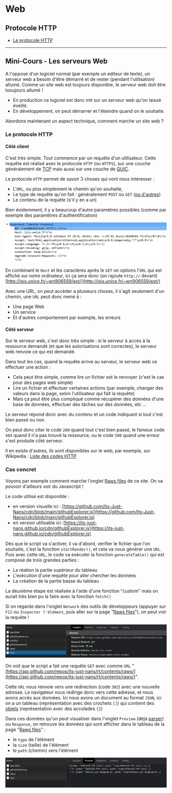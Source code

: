<!--
Created by Its-Just-Nans - https://github.com/Its-Just-Nans
Copyright Its-Just-Nans
--->

# Web

## Protocole HTTP

- [Le protocole HTTP](https://lig-membres.imag.fr/donsez/cours/http.pdf)

---

<style>
    p img{
        max-width:100%;
    }
</style>

## Mini-Cours - Les serveurs Web

A l'opposé d'un logiciel normal (par exemple un editeur de texte), un serveur web a besoin d'être démarré et de rester (pendant l'utilisation) allumé. Comme un site web est toujours disponible, le serveur web doit être tooujours allumé !

- En production ce logiciel est donc mit sur un serveur web qu'on laissé éveillé.
- En développement, on peut démarrer et l'éteindre quand on le souhaite.

Abordons maintenant un aspect technique, comment marche un site web ?

### Le protocole HTTP

#### Côté client

C'est très simple. Tout commence par un requête d'un utilisateur. Cette requête est réalisé avec le protocole `HTTP` (ou `HTTPS`), sur une couche généralement de [TCP](https://fr.wikipedia.org/wiki/Transmission_Control_Protocol) mais aussi sur une couche de [QUIC](https://en.wikipedia.org/wiki/QUIC).

Le protocole `HTTP` permet de savoir 3 choses qui vont nous intéresser :

- L'`URL`, ou plus simplement le chemin qu'on souhaite,
- Le type de requête qu'on fait : généralement `POST` ou `GET` ([ou d'autres](https://developer.mozilla.org/fr/docs/Web/HTTP/Methods))
- Le contenu de la requête (s'il y en a un)

Bien évidemment, il y a beaucoup d'autre paramètres possibles (comme par exemple des paramètres d'authentification)

![Exemple de requête HTTP capturée avec WireShark](./data/web/http.jpg)

En combinant le `Host` et les caractères après le `GET` on options l'`URL` qui est affiché sur notre ordinateur, ici ça sera donc (on rajoute `http://` devant) [http://isis.unice.fr/~wn906559/ext/](http://isis.unice.fr/~wn906559/ext/)

Avec une URL, on peut accèder a plusieurs choses, il s'agit seulement d'un chemin, une `URL` peut donc mené à :

- Une page Web
- Un service
- Et d'autres comportement par exemple, les erreurs

#### Côté serveur

Sur le serveur web, c'est donc très simple : si le serveur à accès à la ressource demandé (et que les autorisations sont correctes), le serveur web renvoie ce qui est demandé.

Dans tout les cas, quand la requête arrive au serveur, le serveur web va effectuer une action :

- Cela peut être simple, comme lire un fichier est le renvoyer (c'est le cas pour des pages web simple)
- Lire un fichier et effectuer certaines actions (par exemple, changer des valeurs dans la page, selon l'utilisateur qui fait la requête)
- Mais ça peut être plus compliqué comme récupérer des données d'une base de données, effectuer des tâches sur des données, etc ...

Le serveur répond donc avec du contenu et un code indiquant si tout c'est bien passé ou non.

On peut donc citer le code `200` quand tout c'est bien passé, le fameux code `404` quand il n'a pas trouvé la ressource, ou le code `500` quand une erreur s'est produite côté serveur.

Il en existe d'autres, ils sont disponibles sur le web, par exemple, sur Wikipedia : [Liste des codes HTTP](https://fr.wikipedia.org/wiki/Liste_des_codes_HTTP)

### Cas concret

Voyons par exemple comment marche l'onglet [Raws files](#raws) de ce site. On va pouvoir d'ailleurs voir du Javascript !

Le code utilisé est disponible :

- en version visuelle ici : [https://github.com/Its-Just-Nans/cdn/blob/main/githubExplorer.js](https://github.com/Its-Just-Nans/cdn/blob/main/githubExplorer.js)
- en version utilisable ici :[https://its-just-nans.github.io/cdn/githubExplorer.js](https://its-just-nans.github.io/cdn/githubExplorer.js)

Dès que le script va s'activer, il va d'abord, vérifier le fichier que l'on souhaite, c'est la fonction `startRender()`, et cela va nous générer une `URL`.
Puis avec cette `URL`, le code va exécuter la fonction `generateTable()` qui est composé de trois grandes parties :

- La réation la partie supérieur du tableau
- L'exécution d'une requête pour aller chercher les données
- La création de la partie basse du tableau

La deuxième étape est réalisée à l'aide d'une fonction "custom" mais on aurait très bien pu la faire avec la fonction `fetch()`

Si on regarde dans l'onglet `Network` des outils de développeurs (appuyer sur `F12` ou `Inspecter l'élément`, puis aller sur la page "[Raws files](#raws)"), on peut voir la requête !

![requestAPI](./data/web/requestAPI.jpg)

On voit que le script a fait une requête `GET` avec comme `URL` "[https://api.github.com/repos/its-just-nans/rt/contents/raws/](https://api.github.com/repos/its-just-nans/rt/contents/raws/)".

Cette `URL` nous renvoie vers une redirection (code `302`) avec une nouvelle adresse. Le navigateur nous redirige donc vers cette adresse, et nous avons accès aux données. Ici nous avons un document au format `JSON`, ici on a un tableau (représentation avec des crochets `[]`) qui contient des [objets](https://developer.mozilla.org/fr/docs/Learn/JavaScript/Objects/JSON) (représentation avec des accolades `{}`)

Dans ces données qu'on peut visualiser dans l'onglet `Preview` (déjà [parser](https://developer.mozilla.org/fr/docs/Web/JavaScript/Reference/Global_Objects/JSON/parse)) ou `Response`, on retrouve les données qui sont afficher dans le tableau de la page "[Raws files](#raws)" :

- le `type` de l'élément
- la `size` (taille) de l'élément
- le `path` (chemin) vers l'élément

![previewAPI](./data/web/previewAPI.jpg)

